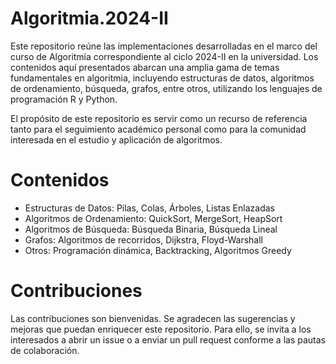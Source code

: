 # Algoritmia.2024-II
Este repositorio reúne las implementaciones desarrolladas en el marco del curso de Algoritmia correspondiente al ciclo 2024-II en la universidad. Los contenidos aquí presentados abarcan una amplia gama de temas fundamentales en algoritmia, incluyendo estructuras de datos, algoritmos de ordenamiento, búsqueda, grafos, entre otros, utilizando los lenguajes de programación R y Python.

El propósito de este repositorio es servir como un recurso de referencia tanto para el seguimiento académico personal como para la comunidad interesada en el estudio y aplicación de algoritmos. 

# Contenidos
- Estructuras de Datos: Pilas, Colas, Árboles, Listas Enlazadas
- Algoritmos de Ordenamiento: QuickSort, MergeSort, HeapSort
- Algoritmos de Búsqueda: Búsqueda Binaria, Búsqueda Lineal
- Grafos: Algoritmos de recorridos, Dijkstra, Floyd-Warshall
- Otros: Programación dinámica, Backtracking, Algoritmos Greedy

# Contribuciones
Las contribuciones son bienvenidas. Se agradecen las sugerencias y mejoras que puedan enriquecer este repositorio. Para ello, se invita a los interesados a abrir un issue o a enviar un pull request conforme a las pautas de colaboración.
